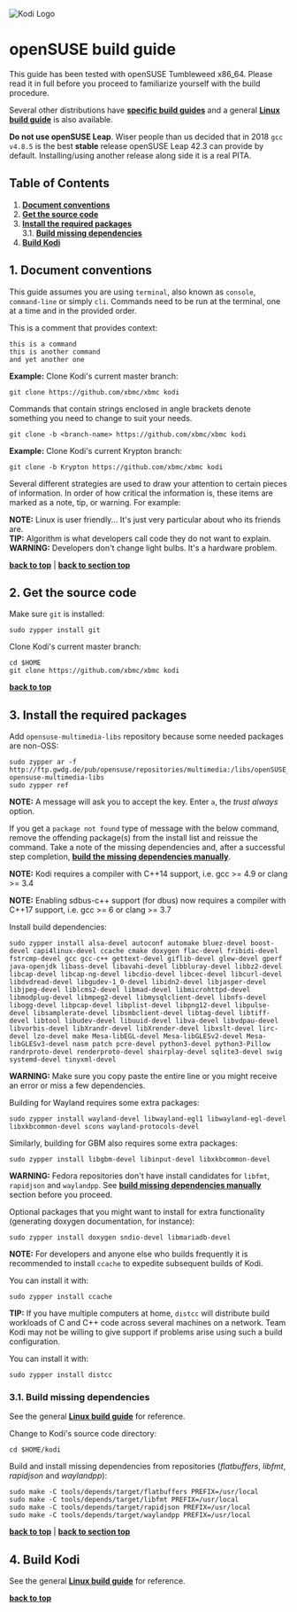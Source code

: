 ![Kodi Logo](resources/banner_slim.png)

# openSUSE build guide
This guide has been tested with openSUSE Tumbleweed x86_64. Please read it in full before you proceed to familiarize yourself with the build procedure.

Several other distributions have **[specific build guides](README.md)** and a general **[Linux build guide](README.Linux.md)** is also available.

**Do not use openSUSE Leap**. Wiser people than us decided that in 2018 `gcc v4.8.5` is the best **stable** release openSUSE Leap 42.3 can provide by default. Installing/using another release along side it is a real PITA.

## Table of Contents
1. **[Document conventions](#1-document-conventions)**
2. **[Get the source code](#2-get-the-source-code)**
3. **[Install the required packages](#3-install-the-required-packages)**  
  3.1. **[Build missing dependencies](#31-build-missing-dependencies)**
4. **[Build Kodi](#4-build-kodi)**

## 1. Document conventions
This guide assumes you are using `terminal`, also known as `console`, `command-line` or simply `cli`. Commands need to be run at the terminal, one at a time and in the provided order.

This is a comment that provides context:
```
this is a command
this is another command
and yet another one
```

**Example:** Clone Kodi's current master branch:
```
git clone https://github.com/xbmc/xbmc kodi
```

Commands that contain strings enclosed in angle brackets denote something you need to change to suit your needs.
```
git clone -b <branch-name> https://github.com/xbmc/xbmc kodi
```

**Example:** Clone Kodi's current Krypton branch:
```
git clone -b Krypton https://github.com/xbmc/xbmc kodi
```

Several different strategies are used to draw your attention to certain pieces of information. In order of how critical the information is, these items are marked as a note, tip, or warning. For example:
 
**NOTE:** Linux is user friendly... It's just very particular about who its friends are.  
**TIP:** Algorithm is what developers call code they do not want to explain.  
**WARNING:** Developers don't change light bulbs. It's a hardware problem.

**[back to top](#table-of-contents)** | **[back to section top](#1-document-conventions)**

## 2. Get the source code
Make sure `git` is installed:
```
sudo zypper install git
```

Clone Kodi's current master branch:
```
cd $HOME
git clone https://github.com/xbmc/xbmc kodi
```

**[back to top](#table-of-contents)**

## 3. Install the required packages
Add `opensuse-multimedia-libs` repository because some needed packages are non-OSS:
```
sudo zypper ar -f http://ftp.gwdg.de/pub/opensuse/repositories/multimedia:/libs/openSUSE_Tumbleweed/ opensuse-multimedia-libs
sudo zypper ref
```

**NOTE:** A message will ask you to accept the key. Enter `a`, the *trust always* option.

If you get a `package not found` type of message with the below command, remove the offending package(s) from the install list and reissue the command. Take a note of the missing dependencies and, after a successful step completion, **[build the missing dependencies manually](#31-build-missing-dependencies)**.

**NOTE:** Kodi requires a compiler with C++14 support, i.e. gcc >= 4.9 or clang >= 3.4

**NOTE:** Enabling sdbus-c++ support (for dbus) now requires a compiler with C++17 support, i.e. gcc >= 6 or clang >= 3.7

Install build dependencies:
```
sudo zypper install alsa-devel autoconf automake bluez-devel boost-devel capi4linux-devel ccache cmake doxygen flac-devel fribidi-devel fstrcmp-devel gcc gcc-c++ gettext-devel giflib-devel glew-devel gperf java-openjdk libass-devel libavahi-devel libbluray-devel libbz2-devel libcap-devel libcap-ng-devel libcdio-devel libcec-devel libcurl-devel libdvdread-devel libgudev-1_0-devel libidn2-devel libjasper-devel libjpeg-devel liblcms2-devel libmad-devel libmicrohttpd-devel libmodplug-devel libmpeg2-devel libmysqlclient-devel libnfs-devel libogg-devel libpcap-devel libplist-devel libpng12-devel libpulse-devel libsamplerate-devel libsmbclient-devel libtag-devel libtiff-devel libtool libudev-devel libuuid-devel libva-devel libvdpau-devel libvorbis-devel libXrandr-devel libXrender-devel libxslt-devel lirc-devel lzo-devel make Mesa-libEGL-devel Mesa-libGLESv2-devel Mesa-libGLESv3-devel nasm patch pcre-devel python3-devel python3-Pillow randrproto-devel renderproto-devel shairplay-devel sqlite3-devel swig systemd-devel tinyxml-devel
```

**WARNING:** Make sure you copy paste the entire line or you might receive an error or miss a few dependencies.

Building for Wayland requires some extra packages:
```
sudo zypper install wayland-devel libwayland-egl1 libwayland-egl-devel libxkbcommon-devel scons wayland-protocols-devel
```

Similarly, building for GBM also requires some extra packages:
```
sudo zypper install libgbm-devel libinput-devel libxkbcommon-devel
```

**WARNING:** Fedora repositories don't have install candidates for `libfmt`, `rapidjson` and `waylandpp`. See **[build missing dependencies manually](#31-build-missing-dependencies)** section before you proceed.

Optional packages that you might want to install for extra functionality (generating doxygen documentation, for instance):
```
sudo zypper install doxygen sndio-devel libmariadb-devel
```

**NOTE:** For developers and anyone else who builds frequently it is recommended to install `ccache` to expedite subsequent builds of Kodi.

You can install it with:
```
sudo zypper install ccache
```

**TIP:** If you have multiple computers at home, `distcc` will distribute build workloads of C and C++ code across several machines on a network. Team Kodi may not be willing to give support if problems arise using such a build configuration.

You can install it with:
```
sudo zypper install distcc
```

### 3.1. Build missing dependencies
See the general **[Linux build guide](README.Linux.md)** for reference.

Change to Kodi's source code directory:
```
cd $HOME/kodi
```

Build and install missing dependencies from repositories (*flatbuffers*, *libfmt*, *rapidjson* and *waylandpp*):
```
sudo make -C tools/depends/target/flatbuffers PREFIX=/usr/local
sudo make -C tools/depends/target/libfmt PREFIX=/usr/local
sudo make -C tools/depends/target/rapidjson PREFIX=/usr/local
sudo make -C tools/depends/target/waylandpp PREFIX=/usr/local
```

**[back to top](#table-of-contents)** | **[back to section top](#3-install-the-required-packages)**

## 4. Build Kodi
See the general **[Linux build guide](README.Linux.md)** for reference.

**[back to top](#table-of-contents)**


